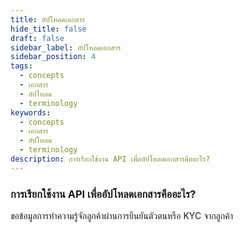 ```yaml
---
title: อัปโหลดเอกสาร
hide_title: false
draft: false
sidebar_label: อัปโหลดเอกสาร
sidebar_position: 4
tags:
  - concepts
  - เอกสาร
  - อัปโหลด
  - terminology
keywords:
  - concepts
  - เอกสาร
  - อัปโหลด
  - terminology
description: การเรียกใช้งาน API เพื่ออัปโหลดเอกสารคืออะไร?
---
```


### การเรียกใช้งาน API เพื่ออัปโหลดเอกสารคืออะไร?

ขอข้อมูลการทำความรู้จักลูกค้าผ่านการยืนยันตัวตนหรือ KYC จากลูกค้า
